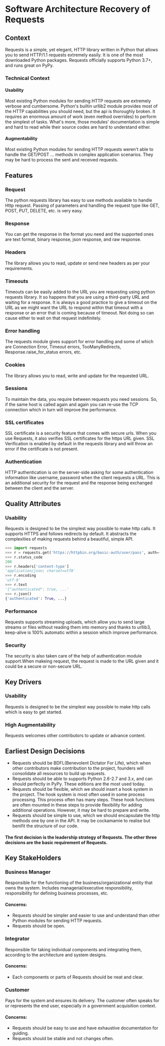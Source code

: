 # Software Architecture Recovery of Requests

## Context

Requests is a simple, yet elegant, HTTP library written in Python that allows you to send HTTP/1.1 requests extremely easily. It is one of the most downloaded Python packages.     Requests officially supports Python 3.7+, and runs great on PyPy.

### Technical Context

#### Usability

Most existing Python modules for sending HTTP requests are extremely verbose and cumbersome. Python's builtin urllib2 module provides most of the HTTP capabilities you should need, but the api is thoroughly broken. It requires an enormous amount of work (even method overrides) to perform the simplest of tasks. What's more, those modules' documentation is simple and hard to read while their source codes are hard to understand either.

#### Augmentability

Most existing Python modules for sending HTTP requests weren't able to handle the GET/POST ... methods in complex application scenarios. They may be hard to process the sent and received requests.


## Features

### Request

The python requests library has easy to use methods available to handle Http request. Passing of parameters and handling the request type like GET, POST, PUT, DELETE, etc. is very easy.

### Response

You can get the response in the format you need and the supported ones are text format, binary response, json response, and raw response.

### Headers

The library allows you to read, update or send new headers as per your requirements.

### Timeouts

Timeouts can be easily added to the URL you are requesting using python requests library. It so happens that you are using a third-party URL and waiting for a response.
It is always a good practice to give a timeout on the URL as we might want the URL to respond within that timeout with a response or an error that is coming because of timeout. Not doing so can cause either to wait on that request indefinitely.

### Error handling

The requests module gives support for error handling and some of which are Connection Error, Timeout errors, TooManyRedirects, Response.raise_for_status errors, etc.

### Cookies

The library allows you to read, write and update for the requested URL.

### Sessions

To maintain the data, you require between requests you need sessions. So, if the same host is called again and again you can re-use the TCP connection which in turn will improve the performance.

### SSL certificates

SSL certificate is a security feature that comes with secure urls. When you use Requests, it also verifies SSL certificates for the https URL given. SSL Verification is enabled by default in the requests library and will throw an error if the certificate is not present.

### Authentication

HTTP authentication is on the server-side asking for some authentication information like username, password when the client requests a URL. This is an additional security for the request and the response being exchanged between the client and the server.


## Quality Attributes

### Usability

Requests is designed to be the simplest way possible to make http calls. It supports HTTPS and follows redirects by default. It abstracts the complexities of making requests behind a beautiful, simple API.

```python
>>> import requests
>>> r = requests.get('https://httpbin.org/basic-auth/user/pass', auth=('user', 'pass'))
>>> r.status_code
200
>>> r.headers['content-type']
'application/json; charset=utf8'
>>> r.encoding
'utf-8'
>>> r.text
'{"authenticated": true, ...'
>>> r.json()
{'authenticated': True, ...}
```

### Performance

Requests supports streaming uploads, which allow you to send large streams or files without reading them into memory and thanks to urllib3, keep-alive is 100% automatic within a session which improve performance.

### Security

The security is also taken care of the help of authentication module support.When makeing request, the request is made to the URL given and it could be a secure or non-secure URL.


## Key Drivers

### Usability

Requests is designed to be the simplest way possible to make http calls which is easy to get started.

### High Augmentability

Requests welcomes other contributors to update or advance content.

## Earliest Design Decisions

* Requests should be BDFL(Benevolent Dictator For Life), which when other contributors make contribution to the project, founders will consolidate all resources to build up requests.
* Requests should be able to supports Python 2.6-2.7 and 3.x, and can should perfectly in PyPy. These editions are the most used today.
* Requests should be flexible, which we should insert a hook system in the project. The hook system is most often used in some process processing. This process often has many steps. These hook functions are often mounted in these steps to provide flexibility for adding additional operations. However, it may be hard to prepare and write.
* Requests should be simple to use, which we should encapsulate the http methods one by one in the API. It may be cockamamie to realise but benifit the structure of our code.

#### The first decision is the leadership strategy of Requests. The other three decisions are the basic requirement of Requests.


## Key StakeHolders

### Business Manager

Responsible for the functioning of the business/organizational entity that owns the system. Includes managerial/executive responsibility, responsibility for defining business processes, etc.

#### Concerns:
* Requests should be simpler and easier to use and understand than other Python modules for sending HTTP requests.
* Requests should be open.

### Integrator

Responsible for taking individual components and integrating them, according to the architecture and system designs.

#### Concerns:
* Each components or parts of Requests should be neat and clear.

### Customer

Pays for the system and ensures its delivery. The customer often speaks for or represents the end user, especially in a government acquisition context.

#### Concerns:
* Requests should be easy to use and have exhaustive documentation for guiding.
* Requests should be stable and not changes often.
